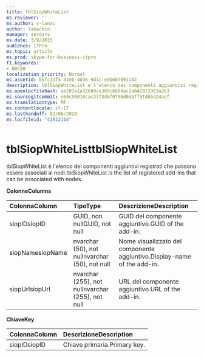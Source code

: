 ```yaml
---
title: tblSiopWhiteList
ms.reviewer: ''
ms.author: v-lanac
author: lanachin
manager: serdars
ms.date: 3/9/2015
audience: ITPro
ms.topic: article
ms.prod: skype-for-business-itpro
f1.keywords:
- NOCSH
localization_priority: Normal
ms.assetid: 05fc1df4-32eb-4d46-9d1c-e0b607091142
description: tblSiopWhiteList è l'elenco dei componenti aggiuntivi registrati che possono essere associati ai nodi.
ms.openlocfilehash: ae287a1a32b09ce309c688dac2a042913383a263
ms.sourcegitcommit: e64c50818cac37f3d6f0f96d0d4ff0f4bba24aef
ms.translationtype: MT
ms.contentlocale: it-IT
ms.lasthandoff: 02/06/2020
ms.locfileid: "41812114"
---
```

# <a name="tblsiopwhitelist"></a><span data-ttu-id="136fe-103">tblSiopWhiteList</span><span class="sxs-lookup"><span data-stu-id="136fe-103">tblSiopWhiteList</span></span>
 
<span data-ttu-id="136fe-104">tblSiopWhiteList è l'elenco dei componenti aggiuntivi registrati che possono essere associati ai nodi.</span><span class="sxs-lookup"><span data-stu-id="136fe-104">tblSiopWhiteList is the list of registered add-ins that can be associated with nodes.</span></span>
  
<span data-ttu-id="136fe-105">**Colonne**</span><span class="sxs-lookup"><span data-stu-id="136fe-105">**Columns**</span></span>

|<span data-ttu-id="136fe-106">**Colonna**</span><span class="sxs-lookup"><span data-stu-id="136fe-106">**Column**</span></span>|<span data-ttu-id="136fe-107">**Tipo**</span><span class="sxs-lookup"><span data-stu-id="136fe-107">**Type**</span></span>|<span data-ttu-id="136fe-108">**Descrizione**</span><span class="sxs-lookup"><span data-stu-id="136fe-108">**Description**</span></span>|
|:-----|:-----|:-----|
|<span data-ttu-id="136fe-109">siopID</span><span class="sxs-lookup"><span data-stu-id="136fe-109">siopID</span></span>  <br/> |<span data-ttu-id="136fe-110">GUID, non null</span><span class="sxs-lookup"><span data-stu-id="136fe-110">GUID, not null</span></span>  <br/> |<span data-ttu-id="136fe-111">GUID del componente aggiuntivo.</span><span class="sxs-lookup"><span data-stu-id="136fe-111">GUID of the add-in.</span></span>  <br/> |
|<span data-ttu-id="136fe-112">siopName</span><span class="sxs-lookup"><span data-stu-id="136fe-112">siopName</span></span>  <br/> |<span data-ttu-id="136fe-113">nvarchar (50), not null</span><span class="sxs-lookup"><span data-stu-id="136fe-113">nvarchar (50), not null</span></span>  <br/> |<span data-ttu-id="136fe-114">Nome visualizzato del componente aggiuntivo.</span><span class="sxs-lookup"><span data-stu-id="136fe-114">Display-name of the add-in.</span></span>  <br/> |
|<span data-ttu-id="136fe-115">siopUrl</span><span class="sxs-lookup"><span data-stu-id="136fe-115">siopUrl</span></span>  <br/> |<span data-ttu-id="136fe-116">nvarchar (255), not null</span><span class="sxs-lookup"><span data-stu-id="136fe-116">nvarchar (255), not null</span></span>  <br/> |<span data-ttu-id="136fe-117">URL del componente aggiuntivo.</span><span class="sxs-lookup"><span data-stu-id="136fe-117">URL of the add-in.</span></span>  <br/> |
   
<span data-ttu-id="136fe-118">**Chiave**</span><span class="sxs-lookup"><span data-stu-id="136fe-118">**Key**</span></span>

|<span data-ttu-id="136fe-119">**Colonna**</span><span class="sxs-lookup"><span data-stu-id="136fe-119">**Column**</span></span>|<span data-ttu-id="136fe-120">**Descrizione**</span><span class="sxs-lookup"><span data-stu-id="136fe-120">**Description**</span></span>|
|:-----|:-----|
|<span data-ttu-id="136fe-121">siopID</span><span class="sxs-lookup"><span data-stu-id="136fe-121">siopID</span></span>  <br/> |<span data-ttu-id="136fe-122">Chiave primaria.</span><span class="sxs-lookup"><span data-stu-id="136fe-122">Primary key.</span></span>  <br/> |
   

